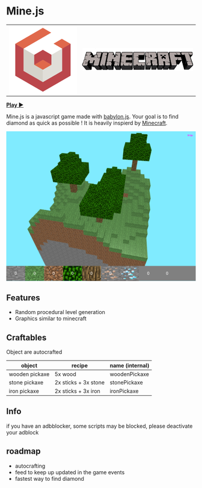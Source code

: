 # Mine.js

|                                        |                                   |
| -------------------------------------- | --------------------------------- |
| ![Image of the game](docs/babylon.png) | ![Image of the game](docs/mc.png) |

**[Play ▶](https://mrgove10.github.io/Mine.Js/)**

Mine.js is a javascript game made with [babylon.js](https://www.babylonjs.com/).
Your goal is to find diamond as quick as possible ! It is heavily inspierd by [Minecraft](https://minecraft.net/).

![Image of the game](docs/gameplay.png)

## Features

- Random procedural level generation
- Graphics similar to minecraft

## Craftables

Object are autocrafted

| object         | recipe               | name (internal) |
| -------------- | -------------------- | --------------- |
| wooden pickaxe | 5x wood              | woodenPickaxe   |
| stone pickaxe  | 2x sticks + 3x stone | stonePickaxe    |
| iron pickaxe   | 2x sticks + 3x iron  | ironPickaxe     |

## Info

if you have an adbblocker, some scripts may be blocked, please deactivate your adblock

## roadmap

- autocrafting
- feed to keep up updated in the game events
- fastest way to find diamond
